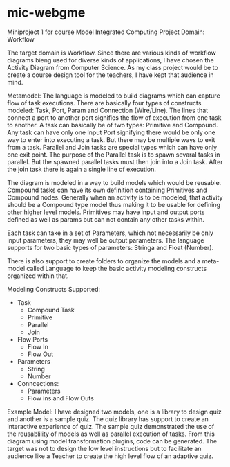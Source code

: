 # mic-webgme
Miniproject 1 for course Model Integrated Computing
Project Domain: Workflow


The target domain is Workflow. Since there are various kinds of workflow diagrams bieng used for diverse kinds of applications, I have chosen the Activity Diagram from Computer Science. As my class project would be to create a course design tool for the teachers, I have kept that audience in mind.

Metamodel:
The language is modeled to build diagrams which can capture flow of task executions. There are basically four types of constructs modeled: Task, Port, Param and Connection (Wire/Line). The lines that connect a port to another port signifies the flow of execution from one task to another. A task can basically be of two types: Primitive and Compound. Any task can have only one Input Port signifying there would be only one way to enter into executing a task. But there may be multiple ways to exit from a task. Parallel and Join tasks are special types which can have only one exit point. The purpose of the Parallel task is to spawn sevaral tasks in parallel. But the spawned parallel tasks must then join into a Join task. After the join task there is again a single line of execution.

The diagram is modeled in a way to build models which would be reusable. Compound tasks can have its own definition containing Primitives and Compound nodes. Generally when an activity is to be modeled, that activity should be a Compound type model thus making it to be usable for defining other higher level models. Primitives may have input and output ports defined as well as params but can not contain any other tasks within.

Each task can take in a set of Parameters, which not necessarily be only input parameters, they may well be output parameters. The language supports for two basic types of parameters: Stringa and Float (Number).

There is also support to create folders to organize the models and a meta-model called Language to keep the basic activity modeling constructs organized within that.


Modeling Constructs Supported:
- Task
	- Compound Task
	- Primitive
	- Parallel
	- Join
- Flow Ports
	- Flow In
	- Flow Out
- Parameters
	- String
	- Number
- Conncections:
	- Parameters
	- Flow ins and Flow Outs




Example Model:
I have designed two models, one is a library to design quiz and another is a sample quiz. The quiz library has support to create an interactive experience of quiz. The sample quiz demonstrated the use of the reusablility of models as well as parallel execution of tasks. From this diagram using model transformation plugins, code can be generated. The target was not to design the low level instructions but to facilitate an audience like a Teacher to create the high level flow of an adaptive quiz.

